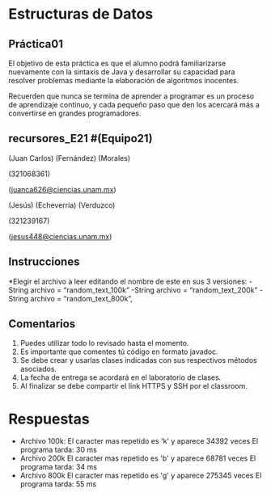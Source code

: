 # Estructuras de Datos
## Práctica01
El objetivo de esta práctica es que el alumno podrá familiarizarse nuevamente con la sintaxis de Java y desarrollar su 
capacidad para resolver problemas mediante la elaboración de algoritmos inocentes.

Recuerden que nunca se termina de aprender a programar es un proceso de aprendizaje continuo, y cada pequeño paso que 
den los acercará más a convertirse en grandes programadores.

## recursores_E21 #(Equipo21)

(Juan Carlos) (Fernández) (Morales)

(321068361)

(juanca626@ciencias.unam.mx)

(Jesús) (Echeverría) (Verduzco)

(321239167)

(jesus448@ciencias.unam.mx)


## Instrucciones
*Elegir el archivo a leer editando el nombre de este en sus 3 versiones: 
-String archivo = “random_text_100k”
-String archivo = “random_text_200k” 
-String archivo = “random_text_800k”,

## Comentarios
1. Puedes utilizar todo lo revisado hasta el momento.
2. Es importante que comentes tú código en formato javadoc.
3. Se debe crear y usarlas clases indicadas con sus respectivos métodos asociados.
4. La fecha de entrega se acordará en el laboratorio de clases.
5. Al finalizar se debe compartir el link HTTPS y SSH por el classroom.

# Respuestas
- Archivo 100k:
El caracter mas repetido es 'k' y aparece 34392 veces
El programa tarda: 30 ms
- Archivo 200k
El caracter mas repetido es 'b' y aparece 68781 veces
El programa tarda: 34 ms
- Archivo 800k
El caracter mas repetido es 'g' y aparece 275345 veces
El programa tarda: 55 ms

